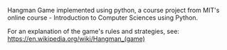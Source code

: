 Hangman Game implemented using python, a course project from MIT's online course - Introduction to Computer Sciences using Python. 

For an explanation of the game's rules and strategies, see: https://en.wikipedia.org/wiki/Hangman_(game)
